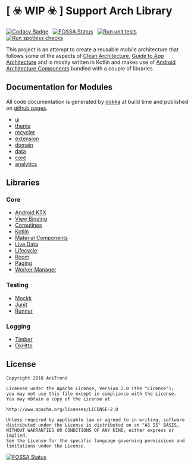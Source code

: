 # [ :biohazard: WIP :biohazard: ] Support Arch Library

[![Codacy Badge](https://app.codacy.com/project/badge/Grade/b6b86af662304c2e9f7f8625d5980fe0)](https://www.codacy.com/gh/AniTrend/support-arch/dashboard?utm_source=github.com&amp;utm_medium=referral&amp;utm_content=AniTrend/support-arch&amp;utm_campaign=Badge_Grade) &nbsp; [![FOSSA Status](https://app.fossa.io/api/projects/git%2Bgithub.com%2FAniTrend%2Fsupport-arch.svg?type=shield)](https://app.fossa.io/projects/git%2Bgithub.com%2FAniTrend%2Fsupport-arch?ref=badge_shield)
&nbsp; [![Run unit tests](https://github.com/AniTrend/support-arch/actions/workflows/android-test.yml/badge.svg?branch=develop)](https://github.com/AniTrend/support-arch/actions/workflows/android-test.yml) &nbsp; [![Run spotless checks](https://github.com/AniTrend/support-arch/actions/workflows/android-spotless.yml/badge.svg?branch=develop)](https://github.com/AniTrend/support-arch/actions/workflows/android-spotless.yml)

This project is an attempt to create a reusable mobile architecture that follows some of the aspects of [Clean Architecture](https://blog.cleancoder.com/uncle-bob/2012/08/13/the-clean-architecture.html), [Guide to App Architecture](https://developer.android.com/jetpack/docs/guide) and is mostly written in Kotlin and makes use of [Android Architecture Components](https://developer.android.com/topic/libraries/architecture/) bundled with a couple of libraries.

## Documentation for Modules

All code documentation is generated by [dokka](https://github.com/Kotlin/dokka) at build time and published on [github pages](https://anitrend.github.io/support-arch/).

- [ui](https://anitrend.github.io/support-arch/ui/index.html)
- [theme](https://anitrend.github.io/support-arch/theme/index.html)
- [recycler](https://anitrend.github.io/support-arch/recycler/index.html)
- [extension](https://anitrend.github.io/support-arch/extension/index.html)
- [domain](https://anitrend.github.io/support-arch/domain/index.html)
- [data](https://anitrend.github.io/support-arch/data/index.html)
- [core](https://anitrend.github.io/support-arch/core/index.html)
- [analytics](https://anitrend.github.io/support-arch/analytics/index.html)

## Libraries

### Core

- [Android KTX](https://developer.android.com/kotlin/ktx.html/)
- [View Binding](https://developer.android.com/topic/libraries/view-binding/)
- [Coroutines](https://kotlinlang.org/docs/reference/coroutines-overview.html/)
- [Kotlin](https://kotlinlang.org/)
- [Material Components](https://material.io/develop/android/docs/getting-started/)
- [Live Data](https://developer.android.com/topic/libraries/architecture/livedata/)
- [Lifecycle](https://developer.android.com/topic/libraries/architecture/lifecycle/)
- [Room](https://developer.android.com/topic/libraries/architecture/room)
- [Paging](https://developer.android.com/topic/libraries/architecture/paging/)
- [Worker Manager](https://developer.android.com/topic/libraries/architecture/workmanager/)

### Testing

- [Mockk](https://mockk.io/)
- [Junit](https://developer.android.com/training/testing/junit-rules/)
- [Runner](https://developer.android.com/training/testing/junit-runner.html/)

### Logging

- [Timber](https://github.com/JakeWharton/timber/)
- [OkHttp](https://square.github.io/okhttp/)

## License

```
Copyright 2018 AniTrend

Licensed under the Apache License, Version 2.0 (the "License");
you may not use this file except in compliance with the License.
You may obtain a copy of the License at

http://www.apache.org/licenses/LICENSE-2.0

Unless required by applicable law or agreed to in writing, software
distributed under the License is distributed on an "AS IS" BASIS,
WITHOUT WARRANTIES OR CONDITIONS OF ANY KIND, either express or implied.
See the License for the specific language governing permissions and
limitations under the License.
```


[![FOSSA Status](https://app.fossa.io/api/projects/git%2Bgithub.com%2FAniTrend%2Fsupport-arch.svg?type=large)](https://app.fossa.io/projects/git%2Bgithub.com%2FAniTrend%2Fsupport-arch?ref=badge_large)
